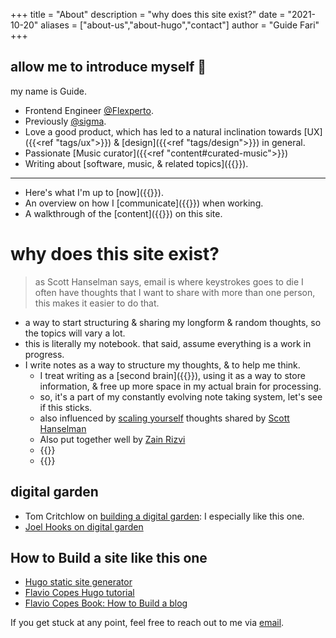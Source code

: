 +++
title = "About"
description = "why does this site exist?"
date = "2021-10-20"
aliases = ["about-us","about-hugo","contact"]
author = "Guide Fari"
+++

## allow me to introduce myself 🎵
my name is Guide. 
- Frontend Engineer [@Flexperto](https://flexperto.com/en/).
- Previously [@sigma](https://sigmadigital.io/).
- Love a good product, which has led to a natural inclination towards [UX]({{<ref "tags/ux">}}) & [design]({{<ref "tags/design">}}) in general.
- Passionate [Music curator]({{<ref "content#curated-music">}})
- Writing about [software, music, & related topics]({{<ref content>}}).

---

- Here's what I'm up to [now]({{<ref now>}}).
- An overview on how I [communicate]({{<ref communications-readme>}}) when working.
- A walkthrough of the [content]({{<ref content>}}) on this site.


# why does this site exist?

> as Scott Hanselman says, email is where keystrokes goes to die
> I often have thoughts that I want to share with more than one person, this makes it easier to do that.

- a way to start structuring & sharing my longform & random thoughts, so the topics will vary a lot.
- this is literally my notebook. that said, assume everything is a work in progress.
- I write notes as a way to structure my thoughts, & to help me think. 
	- I treat writing as a [second brain]({{<ref tiago-forte>}}), using it as a way to store information, & free up more space in my actual brain for processing.
	- so, it's a part of my constantly evolving note taking system, let's see if this sticks.
	- also influenced by [scaling yourself](https://www.hanselman.com/blog/scott-hanselmans-complete-list-of-productivity-tips) thoughts shared by [Scott Hanselman](https://www.hanselman.com/about)
	- Also put together well by [Zain Rizvi](https://www.zainrizvi.io/#why-i-write)
	- {{<youtube V4NJo2Mfvrc>}}
  - {{<youtube NKHF5VZmCig>}}

## digital garden
- Tom Critchlow on [building a digital garden](https://tomcritchlow.com/2019/02/17/building-digital-garden/): I especially like this one.
- [Joel Hooks on digital garden](https://joelhooks.com/digital-garden)

## How to Build a site like this one
- [Hugo static site generator](https://gohugo.io/)
- [Flavio Copes Hugo tutorial](https://flaviocopes.com/start-blog-with-hugo/)
- [Flavio Copes Book: How to Build a blog](https://flaviocopes.com/page/book-blog/)

If you get stuck at any point, feel free to reach out to me via [email](mailto:yo@guidefari.com).